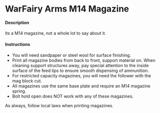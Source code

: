 # WarFairy Arms M14 Magazine

#### Description 
Its a M14 magazine, not a whole lot to say about it.

#### Instructions
* You will need sandpaper or steel wool for surface finishing. 
* Print all magazine bodies from back to front, support material on. When cleaning support structures away, pay special attention to the inside surface of the feed lips to ensure smooth dispensing of ammunition. 
* For restricted capacity magazines, you will need the follower with the mag block cut.
* All magazines use the same base plate and require an M14 magazine spring.
* Bolt hold open does NOT work with any of these magazines.

As always, follow local laws when printing magazines.
